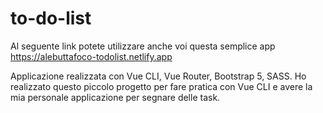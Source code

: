 # to-do-list
Al seguente link potete utilizzare anche voi questa semplice app
https://alebuttafoco-todolist.netlify.app

Applicazione realizzata con Vue CLI, Vue Router, Bootstrap 5, SASS.
Ho realizzato questo piccolo progetto per fare pratica con Vue CLI e avere la mia personale applicazione per segnare delle task.
